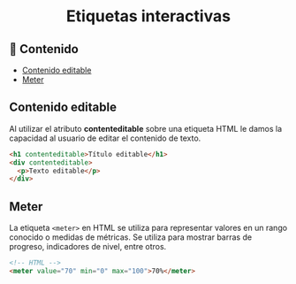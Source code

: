 <h1 align='center'>Etiquetas interactivas</h1>

<h2>📑 Contenido</h2>

- [Contenido editable](#contenido-editable)
- [Meter](#meter)

## Contenido editable

Al utilizar el atributo **contenteditable** sobre una etiqueta HTML le damos la capacidad al usuario de editar el contenido de texto.

```HTML
<h1 contenteditable>Título editable</h1>
<div contenteditable>
  <p>Texto editable</p>
</div>
```

## Meter

La etiqueta `<meter>` en HTML se utiliza para representar valores en un rango conocido o medidas de métricas. Se utiliza para mostrar barras de progreso, indicadores de nivel, entre otros.

```html
<!-- HTML -->
<meter value="70" min="0" max="100">70%</meter>
```
